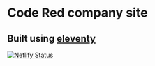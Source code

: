 # Code Red company site
## Built using [eleventy](https://www.11ty.dev/) 
[![Netlify Status](https://api.netlify.com/api/v1/badges/81593a72-ad2c-4b60-8fb4-1a30b0730f6a/deploy-status)](https://app.netlify.com/sites/code-red-digital/deploys)